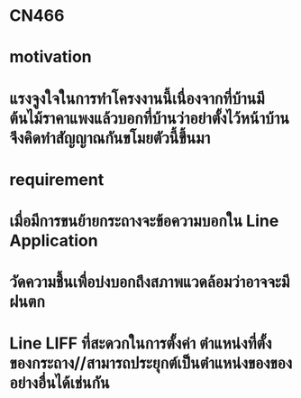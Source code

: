 # CN466
# motivation
# แรงจูงใจในการทำโครงงานนี้เนื่องจากที่บ้านมีต้นไม้ราคาแพงแล้วบอกที่บ้านว่าอย่าตั้งไว้หน้าบ้าน จึงคิดทำสัญญาณกันขโมยตัวนี้ขึ้นมา
# requirement
# เมื่อมีการขนย้ายกระถางจะข้อความบอกใน Line Application
# วัดความชื้นเพื่อบ่งบอกถึงสภาพแวดล้อมว่าอาจจะมีฝนตก
# Line LIFF ที่สะดวกในการตั้งค่า ตำแหน่งที่ตั้งของกระถาง//สามารถประยุกต์เป็นตำแหน่งของของอย่างอื่นได้เช่นกัน
